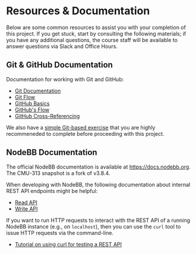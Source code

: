 # Resources & Documentation
Below are some common resources to assist you with your completion of this project. If you get stuck, start by consulting the following materials; if you have any additional questions, the course staff will be available to answer questions via Slack and Office Hours.

## Git & GitHub Documentation
Documentation for working with Git and GitHub:

- [Git Documentation](https://git-scm.com/docs/gittutorial)
- [Git Flow](https://www.atlassian.com/git/tutorials/comparing-workflows/gitflow-workflow)
- [GitHub Basics](https://guides.github.com/activities/hello-world/)
- [GitHub's Flow](https://guides.github.com/introduction/flow/)
- [GitHub Cross-Referencing](https://docs.github.com/en/github/writing-on-github/working-with-advanced-formatting/autolinked-references-and-urls#issues-and-pull-requests)

We also have a [simple Git-based exercise](/projects/P1/github) that you are highly recommeneded to complete before proceeding with this project.

## NodeBB Documentation

The official NodeBB documentation is available at https://docs.nodebb.org. The CMU-313 snapshot is a fork of v3.8.4.

When developing with NodeBB, the following documentation about internal REST API endpoints might be helpful:
- [Read API](https://docs.nodebb.org/api/read/)
- [Write API](https://docs.nodebb.org/api/write/)

If you want to run HTTP requests to interact with the REST API of a running NodeBB instance (e.g., on `localhost`), then you can use the `curl` tool to issue HTTP requests via the command-line.
- [Tutorial on using curl for testing a REST API](https://www.baeldung.com/curl-rest)
